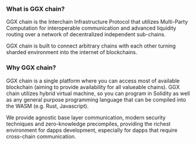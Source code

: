 ### What is GGX chain?

GGX chain is the Interchain Infrastructure Protocol that utilizes Multi-Party Computation for interoperable communication and advanced liquidity routing over a network of decentralized independent sub-chains.

GGX chain is built to connect arbitrary chains with each other turning sharded environment into the internet of blockchains.

### Why GGX chain?

GGX chain is a single platform where you can access most of available blockchain (aiming to provide availability for all valueable chains). GGX chain utilizes hybrid virtual machine, so you can program in Solidity as well as any general purpose programming language that can be compiled into the WASM (e.g. Rust, Javascript).

We provide agnostic base layer communication, modern security techniques and zero-knowledge precompiles, providing the richest environment for dapps development, especially for dapps that require cross-chain communication.
